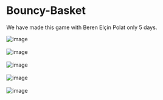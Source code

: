 # Bouncy-Basket
We have made this game with Beren Elçin Polat only 5 days.

![image](https://github.com/Gizoskos/Bouncy-Basket/assets/114617639/ff5a5099-55b2-4342-9fcd-accf0a01d63c)
<br>
<br>
![image](https://github.com/Gizoskos/Bouncy-Basket/assets/114617639/cf268e66-f098-4230-abbb-fc33d48f970f)
<br>
<br>
![image](https://github.com/Gizoskos/Bouncy-Basket/assets/114617639/ecf47b54-bbcb-4ee9-a359-ce7e42d9fd44)
<br>
<br>
![image](https://github.com/Gizoskos/Bouncy-Basket/assets/114617639/86a11a05-da8b-4a76-a9c8-508625df6514)
<br>
<br>
![image](https://github.com/Gizoskos/Bouncy-Basket/assets/114617639/fc8fe4b3-c355-4390-80ae-c0de742295ad)
